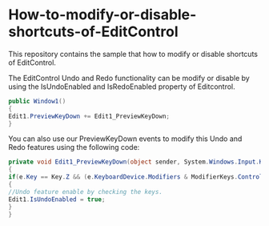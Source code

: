 # How-to-modify-or-disable-shortcuts-of-EditControl
This repository contains the sample that how to modify or disable shortcuts of EditControl.

The EditControl Undo and Redo functionality can be modify or disable by using the IsUndoEnabled and IsRedoEnabled property of Editcontrol.

```C#
public Window1()
{
Edit1.PreviewKeyDown += Edit1_PreviewKeyDown;
}
```

You can also use our PreviewKeyDown events to modify this Undo and Redo features using the following code:

```C#
private void Edit1_PreviewKeyDown(object sender, System.Windows.Input.KeyEventArgs e)
{
if(e.Key == Key.Z && (e.KeyboardDevice.Modifiers & ModifierKeys.Control) != 0)
{
//Undo feature enable by checking the keys.
Edit1.IsUndoEnabled = true;
}
}
```

